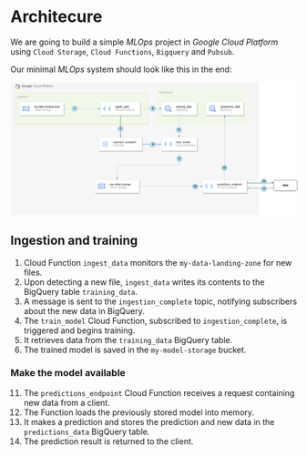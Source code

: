 # Architecure

We are going to build a simple *MLOps* project in *Google Cloud Platform* using
`Cloud Storage`, `Cloud Functions`, `Bigquery` and `Pubsub`.

Our minimal *MLOps* system should look like this in the end:

![architecture](../resources/architecture/architecture.png)

## Ingestion and training

1. Cloud Function `ingest_data` monitors the `my-data-landing-zone` for new files.
2. Upon detecting a new file, `ingest_data` writes its contents to the BigQuery table `training_data`.
3. A message is sent to the `ingestion_complete` topic, notifying subscribers about the new data in BigQuery.
4. The `train_model` Cloud Function, subscribed to `ingestion_complete`, is triggered and begins training.
5. It retrieves data from the `training_data` BigQuery table.
6. The trained model is saved in the `my-model-storage` bucket.

### Make the model available

11. The `predictions_endpoint` Cloud Function receives a request containing new data from a client.
12. The Function loads the previously stored model into memory.
13. It makes a prediction and stores the prediction and new data in the `predictions_data` BigQuery table.
14. The prediction result is returned to the client.